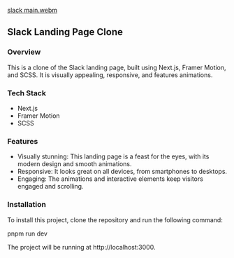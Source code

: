 
[slack main.webm](https://github.com/olaniyi38/slack-clone/assets/64047355/87dadfe8-0ab2-4ce9-b25b-0a0892e31389)
## Slack Landing Page Clone

### Overview

This is a clone of the Slack landing page, built using Next.js, Framer Motion, and SCSS. It is visually appealing, responsive, and features animations.

### Tech Stack

* Next.js
* Framer Motion
* SCSS

### Features

* Visually stunning: This landing page is a feast for the eyes, with its modern design and smooth animations.
* Responsive: It looks great on all devices, from smartphones to desktops.
* Engaging: The animations and interactive elements keep visitors engaged and scrolling.

### Installation

To install this project, clone the repository and run the following command:

pnpm run dev

The project will be running at http://localhost:3000.

